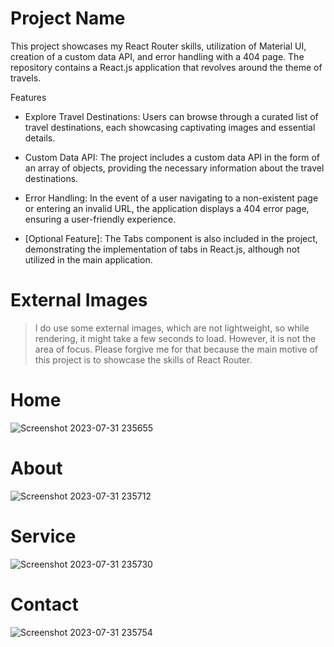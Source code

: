 # Project Name

This project showcases my React Router skills, utilization of Material UI, creation of a custom data API, and error handling with a 404 page. The repository contains a React.js application that revolves around the theme of travels.

Features

* Explore Travel Destinations: Users can browse through a curated list of travel destinations, each showcasing captivating images and essential details.
    
* Custom Data API: The project includes a custom data API in the form of an array of objects, providing the necessary information about the travel destinations.
    
* Error Handling: In the event of a user navigating to a non-existent page or entering an invalid URL, the application displays a 404 error page, ensuring a user-friendly experience.
* [Optional Feature]: The Tabs component is also included in the project, demonstrating the implementation of tabs in React.js, although not utilized in the main application.

# External Images

>I do use some external images, which are not lightweight, so while rendering, it might take a few seconds to load. However, it is not the area of focus. Please forgive me for that because the main motive of this project is to showcase the skills of React Router.

# Home
![Screenshot 2023-07-31 235655](https://github.com/ajay-nishad25/React-Travel-React-Router-Dom/assets/92628257/543a9139-0ec3-4876-951b-4bedc17c28e8)

# About
![Screenshot 2023-07-31 235712](https://github.com/ajay-nishad25/React-Travel-React-Router-Dom/assets/92628257/6eb1f4a5-15b5-4077-b28e-2df10ad92f67)

# Service
![Screenshot 2023-07-31 235730](https://github.com/ajay-nishad25/React-Travel-React-Router-Dom/assets/92628257/339cbb44-4076-47c6-b26d-967392e6134a)

# Contact
![Screenshot 2023-07-31 235754](https://github.com/ajay-nishad25/React-Travel-React-Router-Dom/assets/92628257/710d7dae-aea9-4d2d-84c0-fee621e7e5b5)
